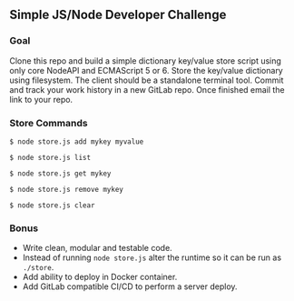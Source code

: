 ## Simple JS/Node Developer Challenge

### Goal
Clone this repo and build a simple dictionary key/value store script using only core NodeAPI and ECMAScript 5 or 6.
Store the key/value dictionary using filesystem.
The client should be a standalone terminal tool.
Commit and track your work history in a new GitLab repo. Once finished email the link to your repo.

### Store Commands

`$ node store.js add mykey myvalue`

`$ node store.js list`

`$ node store.js get mykey`

`$ node store.js remove mykey`

`$ node store.js clear`

### Bonus

- Write clean, modular and testable code.
- Instead of running `node store.js` alter the runtime so it can be run as `./store`.
- Add ability to deploy in Docker container.
- Add GitLab compatible CI/CD to perform a server deploy.
